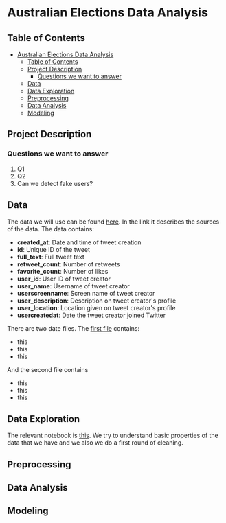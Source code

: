 # Australian Elections Data Analysis
 
## Table of Contents
- [Australian Elections Data Analysis](#australian-elections-data-analysis)
  - [Table of Contents](#table-of-contents)
  - [Project Description](#project-description)
    - [Questions we want to answer](#questions-we-want-to-answer)
  - [Data](#data)
  - [Data Exploration](#data-exploration)
  - [Preprocessing](#preprocessing)
  - [Data Analysis](#data-analysis)
  - [Modeling](#modeling)


## Project Description

### Questions we want to answer
1. Q1
2. Q2
3. Can we detect fake users?

## Data
The data we will use can be found [here](https://www.kaggle.com/datasets/taniaj/australian-election-2019-tweets). In the link it describes the sources of the data. The data contains:
* **created_at**: Date and time of tweet creation
* **id**: Unique ID of the tweet
* **full_text**: Full tweet text
* **retweet_count**: Number of retweets
* **favorite_count**: Number of likes
* **user_id**: User ID of tweet creator
* **user_name**: Username of tweet creator
* **userscreenname**: Screen name of tweet creator
* **user_description**: Description on tweet creator's profile
* **user_location**: Location given on tweet creator's profile
* **usercreatedat**: Date the tweet creator joined Twitter

There are two date files. The [first file](Data/auspol2019.csv) contains:
* this
* this
* this

And the second file contains
* this
* this
* this 

## Data Exploration
The relevant notebook is [this](DataExploration.ipynb). We try to understand basic properties of the data that we have and we also we do a first round of cleaning.


## Preprocessing

## Data Analysis

## Modeling
